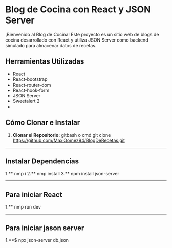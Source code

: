 # Blog de Cocina con React y JSON Server

¡Bienvenido al Blog de Cocina! Este proyecto es un sitio web de blogs de cocina desarrollado con React y utiliza JSON Server como backend simulado para almacenar datos de recetas.

## Herramientas Utilizadas

- React
- React-bootstrap
- React-router-dom
- React-hook-form
- JSON Server
- Sweetalert 2
- 

## Cómo Clonar e Instalar

1. **Clonar el Repositorio:**
   gitbash o cmd
   git clone https://github.com/MaxiGomez94/BlogDeRecetas.git
<hr>

## Instalar Dependencias
1.** nmp i 
2.** nmp install
3.** npm install json-server

<hr>

## Para iniciar React 
1.** nmp run dev
 
<hr>

## Para iniciar jason server
1.**$ npx json-server db.json